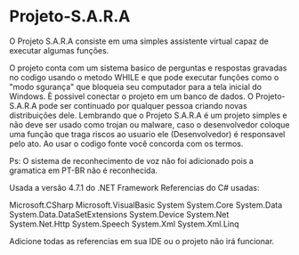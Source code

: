 # Projeto-S.A.R.A
O Projeto S.A.R.A consiste em uma simples assistente virtual capaz de executar algumas funções.

O projeto conta com um sistema basico de perguntas e respostas gravadas no codigo usando o metodo WHILE e que pode executar funções como o "modo sgurança" que bloqueia seu computador para a tela inicial do Windows. È possivel conectar o projeto em um banco de dados.
O Projeto-S.A.R.A pode ser continuado por qualquer pessoa criando novas distribuições dele.  Lembrando que o Projeto S.A.R.A é um projeto simples e não deve ser usado como trojan ou malware, caso o desenvolvedor coloque uma função que traga riscos ao usuario ele (Desenvolvedor) é responsavel pelo ato. Ao usar o codigo fonte você concorda com os termos.

Ps: O sistema de reconhecimento de voz não foi adicionado pois a gramatica em PT-BR não é reconhecida.



Usada a versão 4.7.1 do .NET Framework
Referencias do C# usadas:

Microsoft.CSharp
Microsoft.VisualBasic
System
System.Core
System.Data
System.Data.DataSetExtensions
System.Device
System.Net
System.Net.Http
System.Speech
System.Xml
System.Xml.Linq

Adicione todas as referencias em sua IDE ou o projeto não irá funcionar.
